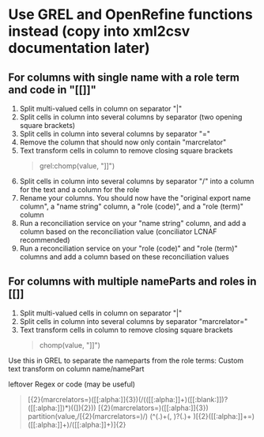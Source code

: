 # Use GREL and OpenRefine functions instead (copy into xml2csv documentation later)

## For columns with single name with a role term and code in "[[]]"

1. Split multi-valued cells in column on separator "|"
2. Split cells in column into several columns by separator (two opening square brackets)
3. Split cells in column into several columns by separator "="
3. Remove the column that should now only contain "marcrelator"
3. Text transform cells in column to remove closing square brackets
   > grel:chomp(value, "]]")
4. Split cells in column into several columns by separator "/" into a column for the text and a column for the role
5. Rename your columns. You should now have the "original export name column", a "name string" column, a "role (code)", and a "role (term)" column
6. Run a reconciliation service on your "name string" column, and add a column based on the reconciliation value (conciliator LCNAF recommended)
7. Run a reconciliation service on your "role (code)" and "role (term)" columns and add a column based on these reconciliation values

## For columns with multiple nameParts and roles in [[]]

1. Split multi-valued cells in column on separator "|"
2. Split cells in column into several columns by separator "marcrelator="
3. Text transform cells in column to remove closing square brackets
   > chomp(value, "]]")

Use this in GREL to separate the nameparts from the role terms:
Custom text transform on column name/namePart




leftover Regex or code (may be useful)
> \[{2}(marcrelators\=)([[:alpha:]]{3})(\/(([[:alpha:]]+)([[:blank:]])?([[:alpha:]])*)((]){2}))
> \[{2}(marcrelators\=)([[:alpha:]]{3})
> partition(value,/\[{2}(marcrelators\=)/)
> (^(.)+(, )?(.)+ )\[{2}([[:alpha:]]+\=)([[:alpha:]]+)\/([[:alpha:]]+)\]{2}
